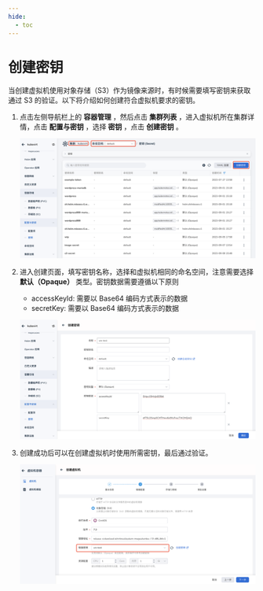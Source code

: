 ```yaml
---
hide:
  - toc
---
```


# 创建密钥

当创建虚拟机使用对象存储（S3）作为镜像来源时，有时候需要填写密钥来获取通过 S3 的验证。以下将介绍如何创建符合虚拟机要求的密钥。

1. 点击左侧导航栏上的 __容器管理__ ，然后点击 __集群列表__ ，进入虚拟机所在集群详情，点击 __配置与密钥__ ，选择 __密钥__ ，点击 __创建密钥__ 。

    ![创建密钥](../../images/secret01.png)

2. 进入创建页面，填写密钥名称，选择和虚拟机相同的命名空间，注意需要选择 __默认（Opaque）__ 类型。密钥数据需要遵循以下原则

    - accessKeyId: 需要以 Base64 编码方式表示的数据
    - secretKey: 需要以 Base64 编码方式表示的数据

    ![密钥要求](../../images/secret02.png)

3. 创建成功后可以在创建虚拟机时使用所需密钥，最后通过验证。

    ![使用密钥](../../images/secret03.png)
